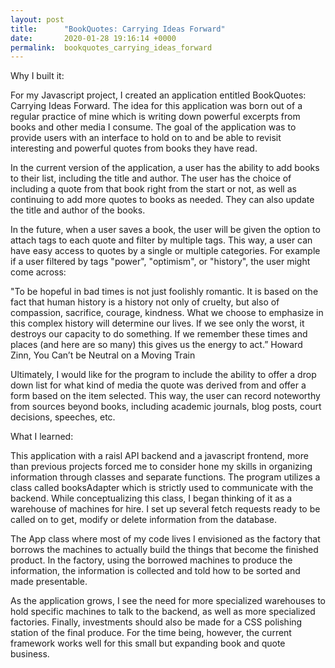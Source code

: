 ```yaml
---
layout: post
title:      "BookQuotes: Carrying Ideas Forward"
date:       2020-01-28 19:16:14 +0000
permalink:  bookquotes_carrying_ideas_forward
---
```



Why I built it: 

For my Javascript project, I created an application entitled BookQuotes: Carrying Ideas Forward. The idea for this application was born out of a regular practice of mine which is writing down powerful excerpts from books and other media I consume. The goal of the application was to provide users with an interface to hold on to and be able to revisit interesting and powerful quotes from books they have read. 

In the current version of the application, a user has the ability to add books to their list, including the title and author. The user has the choice of including a quote from that book right from the start or not, as well as continuing to add more quotes to books as needed. They can also update the title and author of the books.  

In the future, when a user saves a book, the user will be given the option to attach tags to each quote and filter by multiple tags. This way, a user can have easy access to quotes by a single or multiple categories. For example if a user filtered by tags "power", "optimism", or "history", the user might come across:

"To be hopeful in bad times is not just foolishly romantic. It is based on the fact that human history is a history not only of cruelty, but also of compassion, sacrifice, courage, kindness. What we choose to emphasize in this complex history will determine our lives. If we see only the worst, it destroys our capacity to do something. If we remember these times and places (and here are so many) this gives us the energy to act.” Howard Zinn, You Can’t be Neutral on a Moving Train 

Ultimately, I would like for the program to include the ability to offer a drop down list for what kind of media the quote was derived from and offer a form based on the item selected. This way, the user can record noteworthy from sources beyond books, including academic journals, blog posts, court decisions, speeches, etc.

What I learned: 

This application with a raisl API backend and a javascript frontend, more than previous projects forced me to consider hone my skills in organizing information through classes and separate functions. The program utilizes a class called booksAdapter which is strictly used to communicate with the backend. While conceptualizing this class, I began thinking of it as a warehouse of machines for hire. I set up several fetch requests ready to be called on to get, modify or delete information from the database. 

The App class where most of my code lives I envisioned as the factory that borrows the machines to actually build the things that become the finished product.  In the factory, using the borrowed machines to produce the information, the information is collected and told how to be sorted and made presentable. 

As the application grows, I see the need for more specialized warehouses to hold specific machines to talk to the backend, as well as more specialized factories. Finally, investments should also be made for a CSS polishing station of the final produce. For the time being, however, the current framework works well for this small but expanding book and quote business. 


